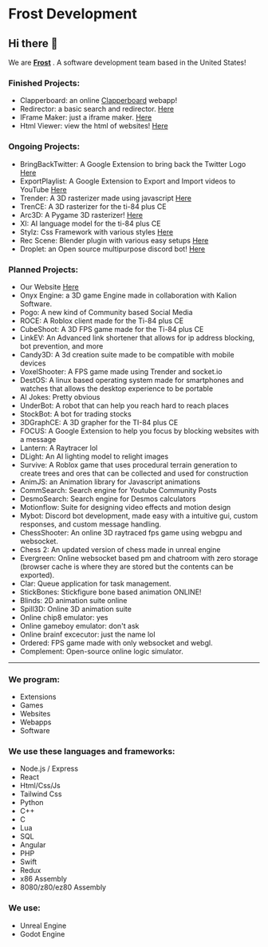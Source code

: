 # Frost Development
## Hi there 👋
We are [**Frost**](https://frostco.repl.co) . A software development team based in the United States!
### Finished Projects:
* Clapperboard: an online [Clapperboard](https://clapperboard.frostco.repl.co/) webapp!
* Redirector: a basic search and redirector. [Here](https://re.frostco.repl.co/)
* IFrame Maker: just a iframe maker. [Here](https://iframe.frostco.repl.co/)
* Html Viewer: view the html of websites! [Here](https://viewhtml.frostco.repl.co/)
### Ongoing Projects: 
* BringBackTwitter: A Google Extension to bring back the Twitter Logo [Here](https://github.com/frostdevelop/bringbacktwitter)
* ExportPlaylist: A Google Extension to Export and Import videos to YouTube [Here](https://github.com/frostdevelop/exportplaylist)
* Trender: A 3D rasterizer made using javascript [Here](https://trender.frostco.repl.co/)
* TrenCE: A 3D rasterizer for the ti-84 plus CE
* Arc3D: A Pygame 3D rasterizer! [Here](https://replit.com/@frostco/Arc3D)
* XI: AI language model for the ti-84 plus CE
* Stylz: Css Framework with various styles [Here](https://stylz.frostco.repl.co/)
* Rec Scene: Blender plugin with various easy setups [Here](https://github.com/frostdevelop/Recscene)
* Droplet: an Open source multipurpose discord bot! [Here](https://replit.com/@frostco/DropletBot)
### Planned Projects:
* Our Website [Here](https://github.com/frostdevelop/website)
* Onyx Engine: a 3D game Engine made in collaboration with Kalion Software.
* Pogo: A new kind of Community based Social Media
* ROCE: A Roblox client made for the Ti-84 plus CE
* CubeShoot: A 3D FPS game made for the Ti-84 plus CE
* LinkEV: An Advanced link shortener that allows for ip address blocking, bot prevention, and more
* Candy3D: A 3d creation suite made to be compatible with mobile devices
* VoxelShooter: A FPS game made using Trender and socket.io
* DestOS: A linux based operating system made for smartphones and watches that allows the desktop experience to be portable
* AI Jokes: Pretty obvious
* UnderBot: A robot that can help you reach hard to reach places
* StockBot: A bot for trading stocks
* 3DGraphCE: A 3D grapher for the TI-84 plus CE
* FOCUS: A Google Extension to help you focus by blocking websites with a message
* Lantern: A Raytracer lol
* DLight: An AI lighting model to relight images
* Survive: A Roblox game that uses procedural terrain generation to create trees and ores that can be collected and used for construction
* AnimJS: an Animation library for Javascript animations
* CommSearch: Search engine for Youtube Community Posts
* DesmoSearch: Search engine for Desmos calculators
* Motionflow: Suite for designing video effects and motion design
* Mybot: Discord bot development, made easy with a intuitive gui, custom responses, and custom message handling.
* ChessShooter: An online 3D raytraced fps game using webgpu and websocket.
* Chess 2: An updated version of chess made in unreal engine
* Evergreen: Online websocket based pm and chatroom with zero storage (browser cache is where they are stored but the contents can be exported).
* Clar: Queue application for task management.
* StickBones: Stickfigure bone based animation ONLINE!
* Blinds: 2D animation suite online
* Spill3D: Online 3D animation suite
* Online chip8 emulator: yes
* Online gameboy emulator: don't ask
* Online brainf excecutor: just the name lol
* Ordered: FPS game made with only websocket and webgl.
* Complement: Open-source online logic simulator.
---
### We program:
* Extensions
* Games
* Websites
* Webapps
* Software
### We use these languages and frameworks:
* Node.js / Express
* React
* Html/Css/Js
* Tailwind Css
* Python
* C++
* C
* Lua
* SQL
* Angular
* PHP
* Swift
* Redux
* x86 Assembly
* 8080/z80/ez80 Assembly
### We use:
* Unreal Engine
* Godot Engine
